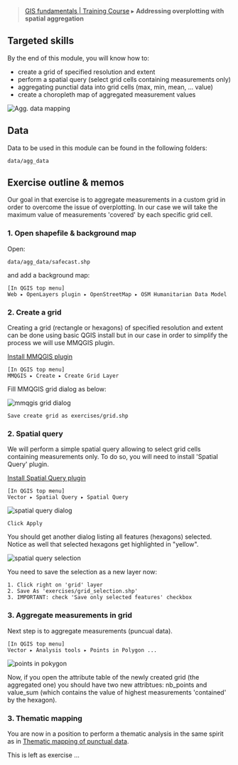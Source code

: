 > [GIS fundamentals | Training Course](agenda.md) ▸ **Addressing overplotting with spatial aggregation**

## Targeted skills
By the end of this module, you will know how to:
* create a grid of specified resolution and extent
* perform a spatial query (select grid cells containing measurements only)
* aggregating punctial data into grid cells (max, min, mean, ... value)
* create a choropleth map of aggregated measurement values

![Agg. data mapping](img/them-mapping-agg-final.png)

## Data
Data to be used in this module can be found in the following folders:
```
data/agg_data
```
## Exercise outline & memos

Our goal in that exercise is to aggregate measurements in a custom grid in order to overcome the issue of overplotting. In our case we will take the maximum value of measurements 'covered' by each specific grid cell.

### 1. Open shapefile & background map
Open:
```
data/agg_data/safecast.shp
```

and add a background map:
```
[In QGIS top menu] 
Web ▸ OpenLayers plugin ▸ OpenStreetMap ▸ OSM Humanitarian Data Model
```

### 2. Create a grid
Creating a grid (rectangle or hexagons) of specified resolution and extent can be done using basic QGIS install but in our case in order to simplify the process we will use MMQGIS plugin.

[Install MMQGIS plugin](gis-setup.md)

```
[In QGIS top menu] 
MMQGIS ▸ Create ▸ Create Grid Layer
```
Fill MMQGIS grid dialog as below:

![mmqgis grid dialog](img/mmqgis-grid-dialog.png)

```
Save create grid as exercises/grid.shp
```

### 2. Spatial query
We will perform a simple spatial query allowing to select grid cells containing measurements only. 
To do so, you will need to install 'Spatial Query' plugin.

[Install Spatial Query plugin](gis-setup.md)

```
[In QGIS top menu] 
Vector ▸ Spatial Query ▸ Spatial Query
```
![spatial query dialog](img/spatial-query-dialog.png)

```
Click Apply
```
You should get another dialog listing all features (hexagons) selected. Notice as well that selected hexagons get highlighted in "yellow".

![spatial query selection](img/spatial-query-selection.png)

You need to save the selection as a new layer now:

```
1. Click right on 'grid' layer
2. Save As 'exercises/grid_selection.shp'
3. IMPORTANT: check 'Save only selected features' checkbox 
```
### 3. Aggregate measurements in grid
Next step is to aggregate measurements (puncual data).

```
[In QGIS top menu] 
Vector ▸ Analysis tools ▸ Points in Polygon ...
```
![points in pokygon](img/dialog_count_points_in_poly.png)

Now, if you open the attribute table of the newly created grid (the aggregated one) you should have two new attribtues: nb_points and value_sum (which contains the value of highest measurements 'contained' by the hexagon).

### 3. Thematic mapping
You are now in a position to perform a thematic analysis in the same spirit as in
[Thematic mapping of punctual data](them-mapping-points.md).

This is left as exercise ...


